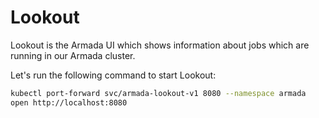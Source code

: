 # Lookout

Lookout is the Armada UI which shows information about jobs which are running in our Armada cluster.

Let's run the following command to start Lookout:
```bash
kubectl port-forward svc/armada-lookout-v1 8080 --namespace armada
open http://localhost:8080
```
